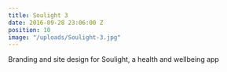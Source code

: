 ```yaml
---
title: Soulight 3
date: 2016-09-28 23:06:00 Z
position: 10
image: "/uploads/Soulight-3.jpg"
---
```


Branding and site design for Soulight, a health and wellbeing app 